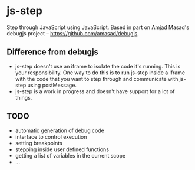 # js-step #

Step through JavaScript using JavaScript.  Based in part on Amjad Masad's
debugjs project – https://github.com/amasad/debugjs.

## Difference from debugjs ##
- js-step doesn't use an iframe to isolate the code it's running.  This is your
responsibility.  One way to do this is to run js-step inside a iframe with the
code that you want to step through and communicate with js-step using postMessage.
- js-step is a work in progress and doesn't have support for a lot of things.

## TODO ##
- automatic generation of debug code
- interface to control execution
- setting breakpoints
- stepping inside user defined functions
- getting a list of variables in the current scope
- ...
